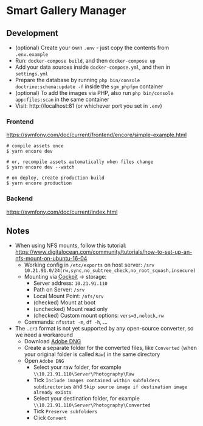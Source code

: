 # Smart Gallery Manager

## Development

* (optional) Create your own `.env` - just copy the contents from `.env.example`
* Run: `docker-compose build`, and then `docker-compose up`
* Add your data sources inside `docker-compose.yml`, and then in `settings.yml`
* Prepare the database by running `php bin/console doctrine:schema:update -f` inside the `sgm_phpfpm` container
* (optional) To add the images via PHP, also run `php bin/console app:files:scan` in the same container
* Visit: http://localhost:81 (or whichever port you set in `.env`)

### Frontend
https://symfony.com/doc/current/frontend/encore/simple-example.html

```
# compile assets once
$ yarn encore dev

# or, recompile assets automatically when files change
$ yarn encore dev --watch

# on deploy, create production build
$ yarn encore production
```

### Backend
https://symfony.com/doc/current/index.html

## Notes
* When using NFS mounts, follow this tutorial: https://www.digitalocean.com/community/tutorials/how-to-set-up-an-nfs-mount-on-ubuntu-16-04
  * Working config in `/etc/exports` on host server: `/srv 10.21.91.0/24(rw,sync,no_subtree_check,no_root_squash,insecure)`
  * Mounting via [Cockpit](https://cockpit-project.org/) -> storage:
    * Server address: `10.21.91.110`
    * Path on Server: `/srv`
    * Local Mount Point: `/nfs/srv`
    * (checked) Mount at boot
    * (unchecked) Mount read only
    * (checked) Custom mount options: `vers=3,nolock,rw`
  * Commands: `nfsstat -m`, `df -h`, ...
* The `.cr3` format is not yet supported by any open-source converter, so we need a workaround
  * Download [Adobe DNG](https://helpx.adobe.com/photoshop/digital-negative.html#downloads)
  * Create a separate folder for the converted files, like `Converted` (when your original folder is called `Raw`) in the same directory
  * Open `Adobe DNG`
    * Select your raw folder, for example `\\10.21.91.110\Server\Photography\Raw`
    * Tick `Include images contained within subfolders subdirectories` and `Skip source image if destination image already exists`
    * Select your destination folder, for example `\\10.21.91.110\Server\Photography\Converted`
    * Tick `Preserve subfolders`
    * Click `Convert`

